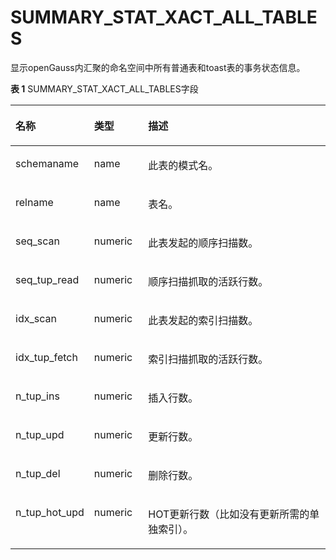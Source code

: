 # SUMMARY\_STAT\_XACT\_ALL\_TABLES<a name="ZH-CN_TOPIC_0245374705"></a>

显示openGauss内汇聚的命名空间中所有普通表和toast表的事务状态信息。

**表 1**  SUMMARY\_STAT\_XACT\_ALL\_TABLES字段

<a name="zh-cn_topic_0237122601_table15289132975914"></a>
<table><thead align="left"><tr id="zh-cn_topic_0237122601_row18397102925915"><th class="cellrowborder" valign="top" width="18.96%" id="mcps1.2.4.1.1"><p id="zh-cn_topic_0237122601_p939742905911"><a name="zh-cn_topic_0237122601_p939742905911"></a><a name="zh-cn_topic_0237122601_p939742905911"></a><strong id="zh-cn_topic_0237122601_b93971029175910"><a name="zh-cn_topic_0237122601_b93971029175910"></a><a name="zh-cn_topic_0237122601_b93971029175910"></a>名称</strong></p>
</th>
<th class="cellrowborder" valign="top" width="17.39%" id="mcps1.2.4.1.2"><p id="zh-cn_topic_0237122601_p3398172955910"><a name="zh-cn_topic_0237122601_p3398172955910"></a><a name="zh-cn_topic_0237122601_p3398172955910"></a><strong id="zh-cn_topic_0237122601_b14398329115910"><a name="zh-cn_topic_0237122601_b14398329115910"></a><a name="zh-cn_topic_0237122601_b14398329115910"></a>类型</strong></p>
</th>
<th class="cellrowborder" valign="top" width="63.65%" id="mcps1.2.4.1.3"><p id="zh-cn_topic_0237122601_p10398729135918"><a name="zh-cn_topic_0237122601_p10398729135918"></a><a name="zh-cn_topic_0237122601_p10398729135918"></a><strong id="zh-cn_topic_0237122601_b2039852975916"><a name="zh-cn_topic_0237122601_b2039852975916"></a><a name="zh-cn_topic_0237122601_b2039852975916"></a>描述</strong></p>
</th>
</tr>
</thead>
<tbody><tr id="zh-cn_topic_0237122601_row16398122965911"><td class="cellrowborder" valign="top" width="18.96%" headers="mcps1.2.4.1.1 "><p id="zh-cn_topic_0237122601_p93981029145917"><a name="zh-cn_topic_0237122601_p93981029145917"></a><a name="zh-cn_topic_0237122601_p93981029145917"></a>schemaname</p>
</td>
<td class="cellrowborder" valign="top" width="17.39%" headers="mcps1.2.4.1.2 "><p id="zh-cn_topic_0237122601_p43981429155913"><a name="zh-cn_topic_0237122601_p43981429155913"></a><a name="zh-cn_topic_0237122601_p43981429155913"></a>name</p>
</td>
<td class="cellrowborder" valign="top" width="63.65%" headers="mcps1.2.4.1.3 "><p id="zh-cn_topic_0237122601_p1239912913597"><a name="zh-cn_topic_0237122601_p1239912913597"></a><a name="zh-cn_topic_0237122601_p1239912913597"></a>此表的模式名。</p>
</td>
</tr>
<tr id="zh-cn_topic_0237122601_row1939912975918"><td class="cellrowborder" valign="top" width="18.96%" headers="mcps1.2.4.1.1 "><p id="zh-cn_topic_0237122601_p339992905913"><a name="zh-cn_topic_0237122601_p339992905913"></a><a name="zh-cn_topic_0237122601_p339992905913"></a>relname</p>
</td>
<td class="cellrowborder" valign="top" width="17.39%" headers="mcps1.2.4.1.2 "><p id="zh-cn_topic_0237122601_p8399629185915"><a name="zh-cn_topic_0237122601_p8399629185915"></a><a name="zh-cn_topic_0237122601_p8399629185915"></a>name</p>
</td>
<td class="cellrowborder" valign="top" width="63.65%" headers="mcps1.2.4.1.3 "><p id="zh-cn_topic_0237122601_p1939942975918"><a name="zh-cn_topic_0237122601_p1939942975918"></a><a name="zh-cn_topic_0237122601_p1939942975918"></a>表名。</p>
</td>
</tr>
<tr id="zh-cn_topic_0237122601_row7399152985912"><td class="cellrowborder" valign="top" width="18.96%" headers="mcps1.2.4.1.1 "><p id="zh-cn_topic_0237122601_p1539982955912"><a name="zh-cn_topic_0237122601_p1539982955912"></a><a name="zh-cn_topic_0237122601_p1539982955912"></a>seq_scan</p>
</td>
<td class="cellrowborder" valign="top" width="17.39%" headers="mcps1.2.4.1.2 "><p id="zh-cn_topic_0237122601_p63994293591"><a name="zh-cn_topic_0237122601_p63994293591"></a><a name="zh-cn_topic_0237122601_p63994293591"></a>numeric</p>
</td>
<td class="cellrowborder" valign="top" width="63.65%" headers="mcps1.2.4.1.3 "><p id="zh-cn_topic_0237122601_p93991929165915"><a name="zh-cn_topic_0237122601_p93991929165915"></a><a name="zh-cn_topic_0237122601_p93991929165915"></a>此表发起的顺序扫描数。</p>
</td>
</tr>
<tr id="zh-cn_topic_0237122601_row1039919293593"><td class="cellrowborder" valign="top" width="18.96%" headers="mcps1.2.4.1.1 "><p id="zh-cn_topic_0237122601_p739910295597"><a name="zh-cn_topic_0237122601_p739910295597"></a><a name="zh-cn_topic_0237122601_p739910295597"></a>seq_tup_read</p>
</td>
<td class="cellrowborder" valign="top" width="17.39%" headers="mcps1.2.4.1.2 "><p id="zh-cn_topic_0237122601_p14001529195918"><a name="zh-cn_topic_0237122601_p14001529195918"></a><a name="zh-cn_topic_0237122601_p14001529195918"></a>numeric</p>
</td>
<td class="cellrowborder" valign="top" width="63.65%" headers="mcps1.2.4.1.3 "><p id="zh-cn_topic_0237122601_p9400182919594"><a name="zh-cn_topic_0237122601_p9400182919594"></a><a name="zh-cn_topic_0237122601_p9400182919594"></a>顺序扫描抓取的活跃行数。</p>
</td>
</tr>
<tr id="zh-cn_topic_0237122601_row240092985911"><td class="cellrowborder" valign="top" width="18.96%" headers="mcps1.2.4.1.1 "><p id="zh-cn_topic_0237122601_p14400142919596"><a name="zh-cn_topic_0237122601_p14400142919596"></a><a name="zh-cn_topic_0237122601_p14400142919596"></a>idx_scan</p>
</td>
<td class="cellrowborder" valign="top" width="17.39%" headers="mcps1.2.4.1.2 "><p id="zh-cn_topic_0237122601_p16400192905915"><a name="zh-cn_topic_0237122601_p16400192905915"></a><a name="zh-cn_topic_0237122601_p16400192905915"></a>numeric</p>
</td>
<td class="cellrowborder" valign="top" width="63.65%" headers="mcps1.2.4.1.3 "><p id="zh-cn_topic_0237122601_p5400162913596"><a name="zh-cn_topic_0237122601_p5400162913596"></a><a name="zh-cn_topic_0237122601_p5400162913596"></a>此表发起的索引扫描数。</p>
</td>
</tr>
<tr id="zh-cn_topic_0237122601_row7400629105917"><td class="cellrowborder" valign="top" width="18.96%" headers="mcps1.2.4.1.1 "><p id="zh-cn_topic_0237122601_p54001529195912"><a name="zh-cn_topic_0237122601_p54001529195912"></a><a name="zh-cn_topic_0237122601_p54001529195912"></a>idx_tup_fetch</p>
</td>
<td class="cellrowborder" valign="top" width="17.39%" headers="mcps1.2.4.1.2 "><p id="zh-cn_topic_0237122601_p8400162910598"><a name="zh-cn_topic_0237122601_p8400162910598"></a><a name="zh-cn_topic_0237122601_p8400162910598"></a>numeric</p>
</td>
<td class="cellrowborder" valign="top" width="63.65%" headers="mcps1.2.4.1.3 "><p id="zh-cn_topic_0237122601_p540032915914"><a name="zh-cn_topic_0237122601_p540032915914"></a><a name="zh-cn_topic_0237122601_p540032915914"></a>索引扫描抓取的活跃行数。</p>
</td>
</tr>
<tr id="zh-cn_topic_0237122601_row144002299595"><td class="cellrowborder" valign="top" width="18.96%" headers="mcps1.2.4.1.1 "><p id="zh-cn_topic_0237122601_p340132916592"><a name="zh-cn_topic_0237122601_p340132916592"></a><a name="zh-cn_topic_0237122601_p340132916592"></a>n_tup_ins</p>
</td>
<td class="cellrowborder" valign="top" width="17.39%" headers="mcps1.2.4.1.2 "><p id="zh-cn_topic_0237122601_p1240142918592"><a name="zh-cn_topic_0237122601_p1240142918592"></a><a name="zh-cn_topic_0237122601_p1240142918592"></a>numeric</p>
</td>
<td class="cellrowborder" valign="top" width="63.65%" headers="mcps1.2.4.1.3 "><p id="zh-cn_topic_0237122601_p144015292594"><a name="zh-cn_topic_0237122601_p144015292594"></a><a name="zh-cn_topic_0237122601_p144015292594"></a>插入行数。</p>
</td>
</tr>
<tr id="zh-cn_topic_0237122601_row144014299599"><td class="cellrowborder" valign="top" width="18.96%" headers="mcps1.2.4.1.1 "><p id="zh-cn_topic_0237122601_p194011829165913"><a name="zh-cn_topic_0237122601_p194011829165913"></a><a name="zh-cn_topic_0237122601_p194011829165913"></a>n_tup_upd</p>
</td>
<td class="cellrowborder" valign="top" width="17.39%" headers="mcps1.2.4.1.2 "><p id="zh-cn_topic_0237122601_p134014295597"><a name="zh-cn_topic_0237122601_p134014295597"></a><a name="zh-cn_topic_0237122601_p134014295597"></a>numeric</p>
</td>
<td class="cellrowborder" valign="top" width="63.65%" headers="mcps1.2.4.1.3 "><p id="zh-cn_topic_0237122601_p1240162917597"><a name="zh-cn_topic_0237122601_p1240162917597"></a><a name="zh-cn_topic_0237122601_p1240162917597"></a>更新行数。</p>
</td>
</tr>
<tr id="zh-cn_topic_0237122601_row1401182915597"><td class="cellrowborder" valign="top" width="18.96%" headers="mcps1.2.4.1.1 "><p id="zh-cn_topic_0237122601_p1402142935918"><a name="zh-cn_topic_0237122601_p1402142935918"></a><a name="zh-cn_topic_0237122601_p1402142935918"></a>n_tup_del</p>
</td>
<td class="cellrowborder" valign="top" width="17.39%" headers="mcps1.2.4.1.2 "><p id="zh-cn_topic_0237122601_p18402112918597"><a name="zh-cn_topic_0237122601_p18402112918597"></a><a name="zh-cn_topic_0237122601_p18402112918597"></a>numeric</p>
</td>
<td class="cellrowborder" valign="top" width="63.65%" headers="mcps1.2.4.1.3 "><p id="zh-cn_topic_0237122601_p18402152935919"><a name="zh-cn_topic_0237122601_p18402152935919"></a><a name="zh-cn_topic_0237122601_p18402152935919"></a>删除行数。</p>
</td>
</tr>
<tr id="zh-cn_topic_0237122601_row040214295591"><td class="cellrowborder" valign="top" width="18.96%" headers="mcps1.2.4.1.1 "><p id="zh-cn_topic_0237122601_p13402112985914"><a name="zh-cn_topic_0237122601_p13402112985914"></a><a name="zh-cn_topic_0237122601_p13402112985914"></a>n_tup_hot_upd</p>
</td>
<td class="cellrowborder" valign="top" width="17.39%" headers="mcps1.2.4.1.2 "><p id="zh-cn_topic_0237122601_p13402129205917"><a name="zh-cn_topic_0237122601_p13402129205917"></a><a name="zh-cn_topic_0237122601_p13402129205917"></a>numeric</p>
</td>
<td class="cellrowborder" valign="top" width="63.65%" headers="mcps1.2.4.1.3 "><p id="zh-cn_topic_0237122601_p24027291598"><a name="zh-cn_topic_0237122601_p24027291598"></a><a name="zh-cn_topic_0237122601_p24027291598"></a>HOT更新行数（比如没有更新所需的单独索引）。</p>
</td>
</tr>
</tbody>
</table>
